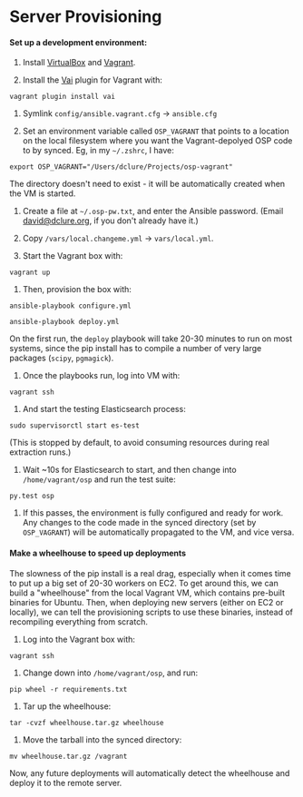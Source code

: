 # Server Provisioning

#### Set up a development environment:

1. Install [VirtualBox](https://www.virtualbox.org/wiki/Downloads) and [Vagrant](https://www.vagrantup.com/downloads.html).

1. Install the [Vai](https://github.com/MatthewMi11er/vai) plugin for Vagrant with:

  `vagrant plugin install vai`

1. Symlink `config/ansible.vagrant.cfg` -> `ansible.cfg`

1. Set an environment variable called `OSP_VAGRANT` that points to a location on the local filesystem where you want the Vagrant-depolyed OSP code to by synced. Eg, in my `~/.zshrc`, I have:

  `export OSP_VAGRANT="/Users/dclure/Projects/osp-vagrant"`

  The directory doesn't need to exist - it will be automatically created when the VM is started.

1. Create a file at `~/.osp-pw.txt`, and enter the Ansible password. (Email david@dclure.org, if you don't already have it.)

1. Copy `/vars/local.changeme.yml` -> `vars/local.yml`.

1. Start the Vagrant box with:

  `vagrant up`

1. Then, provision the box with:

  `ansible-playbook configure.yml`

  `ansible-playbook deploy.yml`

  On the first run, the `deploy` playbook will take 20-30 minutes to run on most systems, since the pip install has to compile a number of very large packages (`scipy`, `pgmagick`).

1. Once the playbooks run, log into VM with:

  `vagrant ssh`

1. And start the testing Elasticsearch process:

  `sudo supervisorctl start es-test`

  (This is stopped by default, to avoid consuming resources during real extraction runs.)

1. Wait ~10s for Elasticsearch to start, and then change into `/home/vagrant/osp` and run the test suite:

  `py.test osp`

1. If this passes, the environment is fully configured and ready for work. Any changes to the code made in the synced directory (set by `OSP_VAGRANT`) will be automatically propagated to the VM, and vice versa.

#### Make a wheelhouse to speed up deployments

The slowness of the pip install is a real drag, especially when it comes time to put up a big set of 20-30 workers on EC2. To get around this, we can build a "wheelhouse" from the local Vagrant VM, which contains pre-built binaries for Ubuntu. Then, when deploying new servers (either on EC2 or locally), we can tell the provisioning scripts to use these binaries, instead of recompiling everything from scratch.

1. Log into the Vagrant box with:

  `vagrant ssh`

1. Change down into `/home/vagrant/osp`, and run:

  `pip wheel -r requirements.txt`

1. Tar up the wheelhouse:

  `tar -cvzf wheelhouse.tar.gz wheelhouse`

1. Move the tarball into the synced directory:

  `mv wheelhouse.tar.gz /vagrant`

Now, any future deployments will automatically detect the wheelhouse and deploy it to the remote server.
